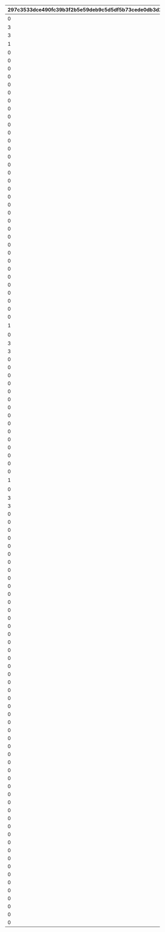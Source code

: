 |297c3533dce490fc39b3f2b5e59deb9c5d5df5b73cede0db3d2872f7d3b0cd79|c5027ef294463a3a755b37c9a6a472a40e677279d109f05379e8f11b35a1006e|ad1d058850151fff88903e58c62c88d32aeb9694064fc4d761bf61ff7027517f|8ba62b48164c7f512e018f0a7b2302d75ee769a61b94e0c39dbbd52046e8aed8|22362c30c0ec57bc02adebc5bf9d57feb5c8754908461f67527f0f7a00072cb1|31705338d733febad9e0e17ed3edd39a263b958997912a08f05c639b3ce44f66|4f9b838949b2e14d4c1b13074bfd909ad4cd35fa490e1dfeec8b546060db9d12|64385822b15b5d18fa7107e779fb0f209f158f373258997e9e201b1967bcc457|0cc0c3ae143ffa549fed1180167e06238664537229b407188c0571d574b1d0c4|e96ff67e03c0a9d9b588542d70dcc1db468edd7708070079a531b87026c3df6f|e7da3e37a4e749810974688dd263e5eac61aaacb5c421cc2bde86d53d8eed903|287758bd6da37a745bc9dc3f4142146a4536e1dfc24891835fad3469e4d8ce7c|5c580288a5d4680a0dd453e96db8e43241f537ac2ec81a1148f53d663de7eeb8|6d07952293f0b6ffc6868a51f9acef515ac95dcb99bbfd36b675685c62f1d39d|030e22258d2bc38d1e5a00b9783ab9339394bb10474ebf1333fe815357fd19f6|9e4a506b0266e4a37daf65c48ea08320a560fead81b459f00b163fe8520c54b3|
| --- | --- | --- | --- | --- | --- | --- | --- | --- | --- | --- | --- | --- | --- | --- | --- |
|0|3|1|17001001|2000|403|30|1|2|9|0|2|デイリージュエルパック未受け取り分のジュエル|0|104|デイリージュエルパック{1}日目のアイテムセット|
|3|3|0|0|0|0|7|0|1|15|1|1||0|103||
|3|3|0|0|0|0|30|0|1|18|1|1||0|103||
|1|0|2|17001002|0|405|7|2|3|19|0|3||9402|103|7日間スタミナ応援パック{1}日目のアイテムセット|
|0|0|2|0|0|0|0|3|0|20|0|4||9403|0||
|0|0|5|0|0|0|0|4|0|21|0|4||9404|0||
|0|0|8|0|0|0|0|5|0|22|0|4||9405|0||
|0|0|11|0|0|0|0|6|0|23|0|4||9406|0||
|0|0|14|0|0|0|0|7|0|26|0|4||9411|0||
|0|0|16|0|0|0|0|8|0|27|0|4||9412|0||
|0|0|1|0|0|0|0|9|0|28|0|5||9319|908||
|0|0|3|0|0|0|0|3|0|29|0|4||9407|0||
|0|0|6|0|0|0|0|4|0|30|0|4||9408|0||
|0|0|9|0|0|0|0|5|0|31|0|4||9409|0||
|0|0|12|0|0|0|0|6|0|32|0|4||9410|0||
|0|0|1|0|0|0|0|12|0|33|0|5||9319|908||
|0|0|4|0|0|0|0|3|0|34|0|4||9413|0||
|0|0|7|0|0|0|0|4|0|35|0|4||9414|0||
|0|0|10|0|0|0|0|5|0|36|0|4||9415|0||
|0|0|13|0|0|0|0|6|0|37|0|4||9416|0||
|0|0|15|0|0|0|0|7|0|38|0|4||9417|0||
|0|0|17|0|0|0|0|8|0|39|0|4||9418|0||
|0|0|18|0|0|0|0|10|0|40|0|4||9419|0||
|0|0|19|0|0|0|0|11|0|41|0|4||9420|0||
|0|0|1|0|0|0|0|13|0|42|0|5||9319|908||
|0|0|1|0|0|0|0|14|0|43|0|5||9319|908||
|0|0|1|0|0|0|0|15|0|44|0|5||9319|908||
|0|0|20|0|0|0|0|3|0|45|0|4||9421|0||
|0|0|21|0|0|0|0|4|0|46|0|4||9422|0||
|0|0|22|0|0|0|0|5|0|47|0|4||9423|0||
|0|0|23|0|0|0|0|6|0|48|0|4||9424|0||
|0|0|24|0|0|0|0|7|0|49|0|4||9425|0||
|0|0|25|0|0|0|0|8|0|50|0|4||9426|0||
|0|0|26|0|0|0|0|10|0|51|0|4||9427|0||
|0|0|27|0|0|0|0|11|0|52|0|4||9428|0||
|0|0|28|0|0|0|0|16|0|53|0|4||9429|0||
|0|0|29|0|0|0|0|17|0|54|0|4||9430|0||
|0|0|1|0|0|0|0|18|0|55|0|5||9319|908||
|1|0|2|17001002|0|405|7|2|3|56|0|3||9402|103|7日間スタミナ応援パック{1}日目のアイテムセット|
|0|3|1|17001001|2000|403|30|1|2|57|0|2|デイリージュエルパック未受け取り分のジュエル|0|104|デイリージュエルパック{1}日目のアイテムセット|
|3|3|0|0|0|0|7|0|1|58|1|1||0|103||
|3|3|0|0|0|0|30|0|1|59|1|1||0|103||
|0|0|20|0|0|0|0|3|0|71|0|4||9421|0||
|0|0|21|0|0|0|0|4|0|72|0|4||9422|0||
|0|0|22|0|0|0|0|5|0|73|0|4||9423|0||
|0|0|23|0|0|0|0|6|0|74|0|4||9424|0||
|0|0|24|0|0|0|0|7|0|75|0|4||9425|0||
|0|0|25|0|0|0|0|8|0|76|0|4||9426|0||
|0|0|26|0|0|0|0|10|0|77|0|4||9427|0||
|0|0|27|0|0|0|0|11|0|78|0|4||9428|0||
|0|0|28|0|0|0|0|16|0|79|0|4||9429|0||
|0|0|29|0|0|0|0|17|0|80|0|4||9430|0||
|0|0|1|0|0|0|0|19|0|81|0|5||9319|908||
|0|0|1|0|0|0|0|20|0|82|0|5||9319|908||
|0|0|1|0|0|0|0|21|0|83|0|6||9431|0||
|0|0|1|0|0|0|0|22|0|84|0|6||9431|0||
|0|0|2|0|0|0|0|23|0|85|0|5||9319|908||
|1|0|2|17001002|0|405|7|2|3|86|0|3||9402|103|7日間スタミナ応援パック{1}日目のアイテムセット|
|0|3|1|17001001|2000|403|30|1|2|87|0|2|デイリージュエルパック未受け取り分のジュエル|0|104|デイリージュエルパック{1}日目のアイテムセット|
|3|3|0|0|0|0|7|0|1|88|1|1||0|103||
|3|3|0|0|0|0|30|0|1|89|1|1||0|103||
|0|0|20|0|0|0|0|3|0|101|0|4||9421|0||
|0|0|21|0|0|0|0|4|0|102|0|4||9422|0||
|0|0|22|0|0|0|0|5|0|103|0|4||9423|0||
|0|0|23|0|0|0|0|6|0|104|0|4||9424|0||
|0|0|24|0|0|0|0|7|0|105|0|4||9425|0||
|0|0|25|0|0|0|0|8|0|106|0|4||9426|0||
|0|0|26|0|0|0|0|10|0|107|0|4||9427|0||
|0|0|27|0|0|0|0|11|0|108|0|4||9428|0||
|0|0|28|0|0|0|0|16|0|109|0|4||9429|0||
|0|0|29|0|0|0|0|17|0|110|0|4||9430|0||
|0|0|2|0|0|0|0|24|0|111|0|6||9432|0||
|0|0|2|0|0|0|0|25|0|112|0|6||9432|0||
|0|0|1|0|0|0|0|26|0|113|0|5||9319|908||
|0|0|1|0|0|0|0|27|0|114|0|7||9319|0||
|0|0|1|0|0|0|0|28|0|115|0|5||9319|908||
|0|0|17|0|0|0|0|29|0|116|0|6||9433|0||
|0|0|4|0|0|0|0|30|0|117|0|6||9432|0||
|0|0|1|0|0|0|0|31|0|118|0|5||9319|908||
|0|0|1|0|0|0|0|32|0|119|0|5||9319|908||
|0|0|4|0|0|0|0|33|0|120|0|6||9434|0||
|0|0|5|0|0|0|0|34|0|121|0|6||9432|0||
|0|0|6|0|0|0|0|35|0|122|0|6||9435|0||
|0|0|7|0|0|0|0|36|0|123|0|6||9435|0||
|0|0|8|0|0|0|0|37|0|124|0|6||9435|0||
|0|0|9|0|0|0|0|38|0|125|0|6||9435|0||
|0|0|10|0|0|0|0|39|0|126|0|6||9435|0||
|0|0|1|0|0|0|0|40|0|127|0|5||9319|908||
|0|0|4|0|0|0|0|41|0|128|0|6||9434|0||
|0|0|5|0|0|0|0|42|0|129|0|6||9432|0||
|0|0|6|0|0|0|0|43|0|130|0|6||9437|0||
|0|0|7|0|0|0|0|44|0|131|0|6||9436|0||
|0|0|8|0|0|0|0|45|0|132|0|6||9436|0||
|0|0|9|0|0|0|0|46|0|133|0|6||9436|0||
|0|0|10|0|0|0|0|47|0|134|0|6||9436|0||
|0|0|11|0|0|0|0|48|0|135|0|6||9436|0||
|0|0|16|0|0|0|0|49|0|136|0|6||9438|0||
|0|0|15|0|0|0|0|50|0|137|0|6||9439|0||
|0|0|1|0|0|0|0|51|0|138|0|5||9440|908||
|0|0|18|0|0|0|0|52|0|139|0|6||9441|0||
|0|0|2|0|0|0|0|53|0|140|0|5||9319|908||
|0|0|3|0|0|0|0|54|0|141|0|6||9432|0||
|0|0|4|0|0|0|0|55|0|142|0|6||9434|0||
|0|0|5|0|0|0|0|56|0|143|0|6||9437|0||
|0|0|6|0|0|0|0|57|0|144|0|6||9436|0||
|0|0|7|0|0|0|0|58|0|145|0|6||9436|0||
|0|0|8|0|0|0|0|59|0|146|0|6||9436|0||
|0|0|9|0|0|0|0|60|0|147|0|6||9436|0||
|0|0|10|0|0|0|0|61|0|148|0|6||9436|0||
|0|0|11|0|0|0|0|62|0|149|0|6||9436|0||
|0|0|12|0|0|0|0|63|0|150|0|6||9436|0||
|0|0|13|0|0|0|0|64|0|151|0|6||9436|0||
|0|0|14|0|0|0|0|65|0|152|0|6||9438|0||